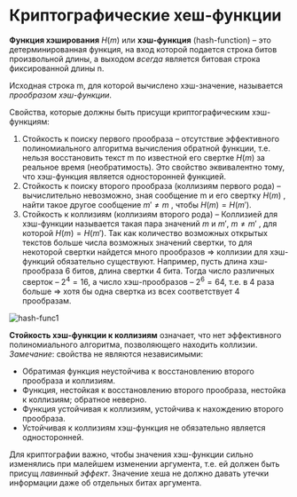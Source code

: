 # Криптографические хеш-функции

**Функция хэширования** $H(m)$ или **хэш-функция** (hash-function) – это детерминированная функция, на вход которой подается строка битов произвольной длины, а выходом *всегда* является битовая строка фиксированной длины n.

Исходная строка m, для которой вычислено хэш-значение, называется *прообразом хэш-функции*.

Свойства, которые должны быть присущи криптографическим хэш-функциям:

1. Стойкость к поиску первого прообраза – отсутствие эффективного полиномиального алгоритма вычисления обратной функции, т.е. нельзя восстановить текст m по известной его свертке $H(m)$ за реальное время (необратимость). Это свойство эквивалентно тому, что хэш-функция является односторонней функцией.
2. Стойкость к поиску второго прообраза (коллизиям первого рода) – вычислительно невозможно, зная сообщение m и его свертку $H(m)$ , найти такое другое сообщение $m' \neq m$ , чтобы $H(m) = H(m')$.
3. Стойкость к коллизиям (коллизиям второго рода) – Коллизией для хэш-функции называется такая пара значений $m$ и $m'$, $m \neq m'$ , для которой $H(m) = H(m')$. Так как количество возможных открытых текстов больше числа возможных значений свертки, то для некоторой свертки найдется много прообразов ⇒ коллизии для хэш-функций обязательно существуют. Например, пусть длина хэш-прообраза 6 битов, длина свертки 4 бита. Тогда число различных сверток – $2^4 = 16$, а число хэш-прообразов – $2^6 = 64$, т.е. в 4 раза больше ⇒ хотя бы одна свертка из всех соответствует 4 прообразам.

![hash-func1](../assets/images/hash-func1.png)

**Стойкость хэш-функции к коллизиям** означает, что нет эффективного полиномиального алгоритма, позволяющего находить коллизии.
*Замечание*: свойства не являются независимыми:

- Обратимая функция неустойчива к восстановлению второго прообраза и коллизиям.
- Функция, нестойкая к восстановлению второго прообраза, нестойка к коллизиям; обратное неверно.
- Функция устойчивая к коллизиям, устойчива к нахождению второго прообраза.
- Устойчивая к коллизиям хэш-функция не обязательно является односторонней.

Для криптографии важно, чтобы значения хэш-функции сильно
изменялись при малейшем изменении аргумента, т.е. ей должен быть присущ *лавинный эффект*.
Значение хеша не должно давать утечки информации даже об отдельных битах аргумента.

